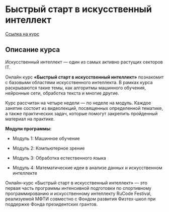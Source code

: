 # Быстрый старт в искусственный интеллект

[Ссылка на курс](https://stepik.org/course/80782/info)

## Описание курса

Искусственный интеллект — один из самых активно растущих секторов IT. 

Онлайн курс **«Быстрый старт в искусственный интеллект»** познакомит с базовыми областями искусственного интеллекта. В рамках курса раскрываются такие темы, как алгоритмы машинного обучения, нейронные сети, обработка текста и многие другие.

Курс рассчитан на четыре недели — по неделе на модуль. Каждое занятие состоит из видеолекций, посвященных определенной тематике, а также практических задач, которые помогут закрепить пройденный материал на практике.

**Модули программы:**

*   Модуль 1: Машинное обучение
    
*   Модуль 2: Компьютерное зрение
    
*   Модуль 3: Обработка естественного языка
    
*   Модуль 4: Математические идеи в анализе данных и искусственном интеллекте
    

Онлайн-курс «Быстрый старт в искусственный интеллект» — это первая часть программы интенсивной подготовки по спортивному программированию и искусственному интеллекту RuCode Festival, реализуемой МФТИ совместно с Фондом развития Физтех-школ при поддержке Фонда президентских грантов.